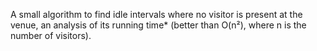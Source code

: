 A small algorithm to find idle intervals where no visitor is present at the venue, an analysis of its running time* (better than O(n²), where n is the number of visitors).
